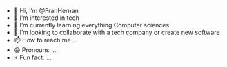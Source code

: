 - 👋 Hi, I’m @FranHernan
- 👀 I’m interested in tech
- 🌱 I’m currently learning everything Computer sciences
- 💞️ I’m looking to collaborate with a tech company or create new software
- 📫 How to reach me ...
- 😄 Pronouns: ...
- ⚡ Fun fact: ...

<!---
Franhernan/Franhernan is a ✨ special ✨ repository because its `README.md` (this file) appears on your GitHub profile.
You can click the Preview link to take a look at your changes.
--->
